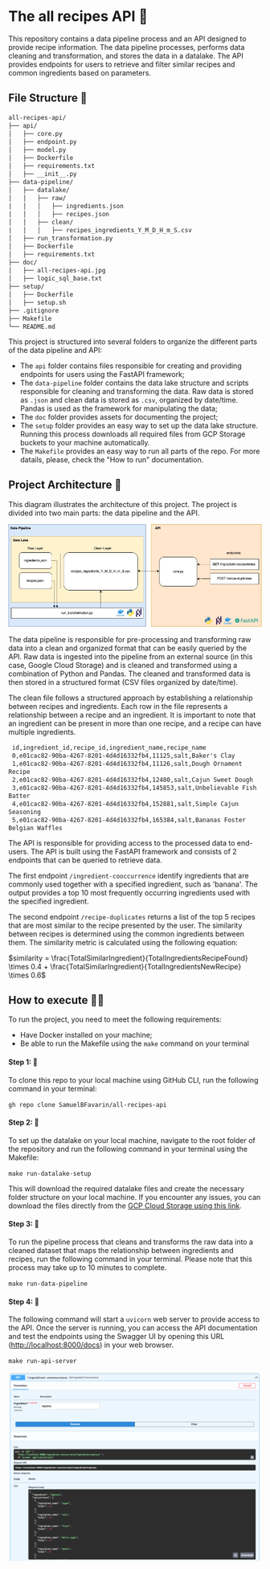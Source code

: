 # The all recipes API 🍝
This repository contains a data pipeline process and an API designed to provide recipe information. The data pipeline processes, performs data cleaning and transformation, and stores the data in a datalake. The API provides endpoints for users to retrieve and filter similar recipes and common ingredients based on parameters. 

## File Structure 🍡

    all-recipes-api/
    ├── api/
    │   ├── core.py
    │   ├── endpoint.py
    │   ├── model.py
    │   ├── Dockerfile
    │   ├── requirements.txt
    │   ├── __init__.py
    ├── data-pipeline/
    │   ├── datalake/
    │   │   ├── raw/ 
    |   │   │   ├── ingredients.json
    |   │   │   ├── recipes.json    
    │   │   ├── clean/        
    |   │   │   ├── recipes_ingredients_Y_M_D_H_m_S.csv   
    │   ├── run_transformation.py
    │   ├── Dockerfile
    │   ├── requirements.txt
    ├── doc/
    │   ├── all-recipes-api.jpg
    │   ├── logic_sql_base.txt
    ├── setup/
    │   ├── Dockerfile
    │   ├── setup.sh
    ├── .gitignore
    ├── Makefile
    └── README.md

This project is structured into several folders to organize the different parts of the data pipeline and API: 
- The `api` folder contains files responsible for creating and providing endpoints for users using the FastAPI framework;
- The `data-pipeline` folder contains the data lake structure and scripts responsible for cleaning and transforming the data. Raw data is stored as `.json` and clean data is stored as `.csv`, organized by date/time. Pandas is used as the framework for manipulating the data;
- The `doc` folder provides assets for documenting the project;
- The `setup` folder provides an easy way to set up the data lake structure. Running this process downloads all required files from GCP Storage buckets to your machine automatically. 
- The `Makefile` provides an easy way to run all parts of the repo. For more datails, please, check the "How to run" documentation.

## Project Architecture 🍱

This diagram illustrates the architecture of this project. The project is divided into two main parts: the data pipeline and the API.

![enter image description here](https://raw.githubusercontent.com/SamuelBFavarin/all-recipes-api/main/doc/all-recipes-diagram.jpg)

The data pipeline is responsible for pre-processing and transforming raw data into a clean and organized format that can be easily queried by the API. Raw data is ingested into the pipeline from an external source (in this case, Google Cloud Storage) and is cleaned and transformed using a combination of Python and Pandas. The cleaned and transformed data is then stored in a structured format (CSV files organized by date/time).

The clean file follows a structured approach by establishing a relationship between recipes and ingredients. Each row in the file represents a relationship between a recipe and an ingredient. It is important to note that an ingredient can be present in more than one recipe, and a recipe can have multiple ingredients.

 ```
  id,ingredient_id,recipe_id,ingredient_name,recipe_name
  0,e01cac82-90ba-4267-8201-4d4d16332fb4,11125,salt,Baker's Clay
  1,e01cac82-90ba-4267-8201-4d4d16332fb4,11126,salt,Dough Ornament Recipe
  2,e01cac82-90ba-4267-8201-4d4d16332fb4,12480,salt,Cajun Sweet Dough
  3,e01cac82-90ba-4267-8201-4d4d16332fb4,145853,salt,Unbelievable Fish Batter
  4,e01cac82-90ba-4267-8201-4d4d16332fb4,152881,salt,Simple Cajun Seasoning
  5,e01cac82-90ba-4267-8201-4d4d16332fb4,165384,salt,Bananas Foster Belgian Waffles
 ```


The API is responsible for providing access to the processed data to end-users. The API is built using the FastAPI framework and consists of 2 endpoints that can be queried to retrieve data. 

The first endpoint `/ingredient-cooccurrence` identify ingredients that are commonly used together with a specified ingredient, such as 'banana'. The output provides a top 10 most frequently occurring ingredients used with the specified ingredient.

The second endpoint `/recipe-duplicates` returns a list of the top 5 recipes that are most similar to the recipe presented by the user. The similarity between recipes is determined using the common ingredients between them. The similarity metric is calculated using the following equation:

$similarity = \frac{TotalSimilarIngredient}{TotalIngredientsRecipeFound} \times 0.4 + \frac{TotalSimilarIngredient}{TotalIngredientsNewRecipe} \times 0.6$

## How to execute 👨‍🍳


To run the project, you need to meet the following requirements:
-   Have Docker installed on your machine;
-   Be able to run the Makefile using the `make` command on your terminal

####  Step 1: 🥦
To clone this repo to your local machine using GitHub CLI, run the following command in your terminal:

`gh repo clone SamuelBFavarin/all-recipes-api`

####  Step 2: 🧅
To set up the datalake on your local machine, navigate to the root folder of the repository and run the following command in your terminal using the Makefile:

`make run-datalake-setup`

This will download the required datalake files and create the necessary folder structure on your local machine. If you encounter any issues, you can download the files directly from the [GCP Cloud Storage using this link](https://console.cloud.google.com/storage/browser/all-recipes-data).

####  Step 3: 🍅
To run the pipeline process that cleans and transforms the raw data into a cleaned dataset that maps the relationship between ingredients and recipes, run the following command in your terminal. Please note that this process may take up to 10 minutes to complete.

`make run-data-pipeline`

####  Step 4: 🥗
The following command will start a `uvicorn` web server to provide access to the API. Once the server is running, you can access the API documentation and test the endpoints using the Swagger UI by opening this URL ([http://localhost:8000/docs](http://localhost:8000/docs)) in your web browser.
 
`make run-api-server`


![enter image description here](https://raw.githubusercontent.com/SamuelBFavarin/all-recipes-api/main/doc/endpoint_1.png)
